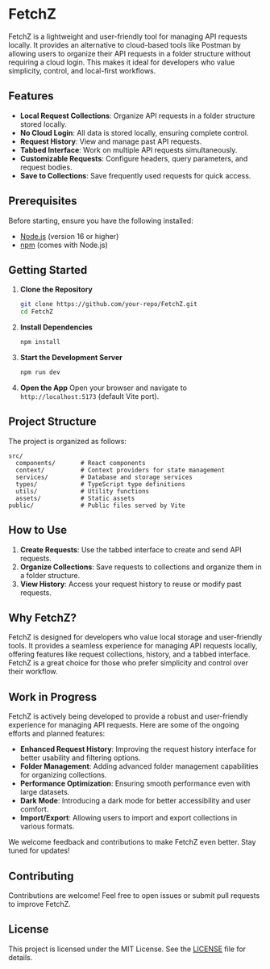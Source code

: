 # FetchZ

FetchZ is a lightweight and user-friendly tool for managing API requests locally. It provides an alternative to cloud-based tools like Postman by allowing users to organize their API requests in a folder structure without requiring a cloud login. This makes it ideal for developers who value simplicity, control, and local-first workflows.

## Features

- **Local Request Collections**: Organize API requests in a folder structure stored locally.
- **No Cloud Login**: All data is stored locally, ensuring complete control.
- **Request History**: View and manage past API requests.
- **Tabbed Interface**: Work on multiple API requests simultaneously.
- **Customizable Requests**: Configure headers, query parameters, and request bodies.
- **Save to Collections**: Save frequently used requests for quick access.

## Prerequisites

Before starting, ensure you have the following installed:

- [Node.js](https://nodejs.org/) (version 16 or higher)
- [npm](https://www.npmjs.com/) (comes with Node.js)

## Getting Started

1. **Clone the Repository**
   ```bash
   git clone https://github.com/your-repo/FetchZ.git
   cd FetchZ
   ```

2. **Install Dependencies**
   ```bash
   npm install
   ```

3. **Start the Development Server**
   ```bash
   npm run dev
   ```

4. **Open the App**
   Open your browser and navigate to `http://localhost:5173` (default Vite port).

## Project Structure

The project is organized as follows:

```
src/
  components/       # React components
  context/          # Context providers for state management
  services/         # Database and storage services
  types/            # TypeScript type definitions
  utils/            # Utility functions
  assets/           # Static assets
public/             # Public files served by Vite
```

## How to Use

1. **Create Requests**: Use the tabbed interface to create and send API requests.
2. **Organize Collections**: Save requests to collections and organize them in a folder structure.
3. **View History**: Access your request history to reuse or modify past requests.

## Why FetchZ?

FetchZ is designed for developers who value local storage and user-friendly tools. It provides a seamless experience for managing API requests locally, offering features like request collections, history, and a tabbed interface. FetchZ is a great choice for those who prefer simplicity and control over their workflow.

## Work in Progress

FetchZ is actively being developed to provide a robust and user-friendly experience for managing API requests. Here are some of the ongoing efforts and planned features:

- **Enhanced Request History**: Improving the request history interface for better usability and filtering options.
- **Folder Management**: Adding advanced folder management capabilities for organizing collections.
- **Performance Optimization**: Ensuring smooth performance even with large datasets.
- **Dark Mode**: Introducing a dark mode for better accessibility and user comfort.
- **Import/Export**: Allowing users to import and export collections in various formats.

We welcome feedback and contributions to make FetchZ even better. Stay tuned for updates!

## Contributing

Contributions are welcome! Feel free to open issues or submit pull requests to improve FetchZ.

## License

This project is licensed under the MIT License. See the [LICENSE](./LICENSE) file for details.

